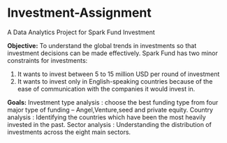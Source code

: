 # Investment-Assignment
A Data Analytics Project for Spark Fund Investment

**Objective:**
To understand the global trends in investments so that investment decisions can be made effectively.
Spark Fund has two minor constraints for investments:
1) It wants to invest between 5 to 15 million USD per round of investment
2) It wants to invest only in English-speaking countries because of the ease of communication with the companies it would invest in.

**Goals:**
Investment type analysis : choose the best funding type from four major type of funding – Angel,Venture,seed and private equity.
Country analysis : Identifying the countries which have been the most heavily invested in the past.
Sector analysis : Understanding the distribution of investments across the eight main sectors.

